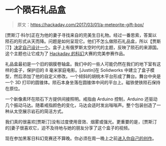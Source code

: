 # 一个陨石礼品盒

> 原文：<https://hackaday.com/2017/03/01/a-meteorite-gift-box/>

[贾斯汀·科尔]正在为他的妻子寻找来自的完美生日礼物。经过一番思索，答案以陨石的形式从天而降。问题是如何呈现它。他们不怎么做陨石礼品盒，所以【贾斯汀】[决定自己设计一个](https://hackaday.io/project/20069-meteorite-containment)。盒子上有俄罗斯太空时代的主题，反映了陨石的来源国。这个主题也让它成为了 [Hackaday 的科幻](https://hackaday.io/contest/19541-hackadays-2017-sci-fi-contest)大赛的完美参赛作品。

礼品盒最初是一个旧的钢膜卷轴盒。我们中的一些人可能仍然在我们的地下室有这样的盒子，保护旧的 8 毫米家庭电影。[Justin]在 Solidworks 中建立了盒子模型，然后添加了他的自定义修改。一个倾斜的胡桃木平台形成了舞台。舞台中央是一个 3D 打印的圆锥体。陨石本身坐落在圆锥体中间的平台上。磁铁使铁陨石保持在原位。

一个新像素环在陨石下方提供间接照明。戒指由 Arduino 控制，Arduino 还驱动几个振动马达。随着戒指颜色的变化，马达会适时发出嗡嗡声。整个包装创造了一种从太空展示岩石的简洁方式。

我们真的很喜欢[贾斯汀]没有过度使用音效、烟雾或强光。更重要的是，[贾斯汀的]妻子很喜欢它，迫不及待地与她的朋友分享了这个盒子的视频。

现在参加黑客日科幻竞赛还不算晚。你必须在周一晚上之前[进入你自己的创作](https://hackaday.io/contest/19541-hackadays-2017-sci-fi-contest)。